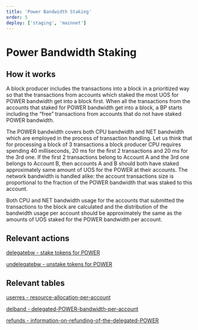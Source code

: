 ```yaml
---
title: 'Power Bandwidth Staking'
order: 5
deploy: ['staging', 'mainnet']
---
```


# Power Bandwidth Staking

## How it works

A block producer includes the transactions into a block in a prioritized way so that the transactions from accounts which staked the most UOS for POWER bandwidth get into a block first. When all the transactions from the accounts that staked for POWER bandwidth get into a block, a BP starts including the “free” transactions from accounts that do not have staked POWER bandwidth.

The POWER bandwidth covers both CPU bandwidth and NET bandwidth which are employed in the process of transaction handling. Let us think that for processing a block of 3 transactions a block producer CPU requires spending 40 milliseconds, 20 ms for the first 2 transactions and 20 ms for the 3rd one. If the first 2 transactions belong to Account A and the 3rd one belongs to Account B, then accounts A and B should both have staked approximately same amount of UOS for the POWER at their accounts. The network bandwidth is handled alike: the account transactions size is proportional to the fraction of the POWER bandwidth that was staked to this account.

Both CPU and NET bandwidth usage for the accounts that submitted the transactions to the block are calculated and the distribution of the bandwidth usage per account should be approximately the same as the amounts of UOS staked for the POWER bandwidth per account.

## Relevant actions

[delegatebw - stake tokens for POWER](./System%20Actions/delegatebw.html)

[undelegatebw - unstake tokens for POWER](./System%20Actions/undelegatebw.html)

## Relevant tables

[userres - resource-allocation-per-account](./data-structures-overview.html#userres-resource-allocation-per-account)

[delband - delegated-POWER-bandwidth-per-account](./data-structures-overview.html#delband-delegated-power-bandwidth-per-account)

[refunds - information-on-refunding-of-the-delegated-POWER](./data-structures-overview.html#refunds-information-on-refunding-of-the-delegated-power)
